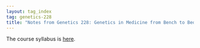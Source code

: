 ```yaml
---
layout: tag_index
tag: genetics-228
title: "Notes from Genetics 228: Genetics in Medicine from Bench to Bedside at Harvard Medical School"
---
```


The course syllabus is [here](http://www2.massgeneral.org/bbs/gen228/gen228_syllabus_material.asp).
